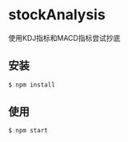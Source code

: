# stockAnalysis
使用KDJ指标和MACD指标尝试抄底

## 安装

```bash
$ npm install
```

## 使用

```bash
$ npm start
```
